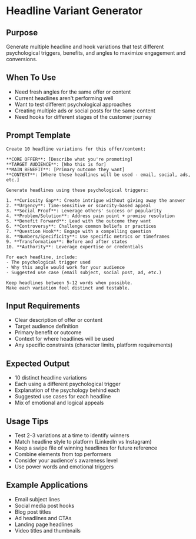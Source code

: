 # Headline Variant Generator

## Purpose
Generate multiple headline and hook variations that test different psychological triggers, benefits, and angles to maximize engagement and conversions.

## When To Use
- Need fresh angles for the same offer or content
- Current headlines aren't performing well
- Want to test different psychological approaches
- Creating multiple ads or social posts for the same content
- Need hooks for different stages of the customer journey

## Prompt Template

```
Create 10 headline variations for this offer/content:

**CORE OFFER**: [Describe what you're promoting]
**TARGET AUDIENCE**: [Who this is for]
**MAIN BENEFIT**: [Primary outcome they want]
**CONTEXT**: [Where these headlines will be used - email, social, ads, etc.]

Generate headlines using these psychological triggers:

1. **Curiosity Gap**: Create intrigue without giving away the answer
2. **Urgency**: Time-sensitive or scarcity-based appeal
3. **Social Proof**: Leverage others' success or popularity
4. **Problem/Solution**: Address pain point + promise resolution
5. **Benefit Forward**: Lead with the outcome they want
6. **Controversy**: Challenge common beliefs or practices
7. **Question Hook**: Engage with a compelling question
8. **Numbers/Specificity**: Use specific metrics or timeframes
9. **Transformation**: Before and after states
10. **Authority**: Leverage expertise or credentials

For each headline, include:
- The psychological trigger used
- Why this angle would work for your audience
- Suggested use case (email subject, social post, ad, etc.)

Keep headlines between 5-12 words when possible.
Make each variation feel distinct and testable.
```

## Input Requirements
- Clear description of offer or content
- Target audience definition
- Primary benefit or outcome
- Context for where headlines will be used
- Any specific constraints (character limits, platform requirements)

## Expected Output
- 10 distinct headline variations
- Each using a different psychological trigger
- Explanation of the psychology behind each
- Suggested use cases for each headline
- Mix of emotional and logical appeals

## Usage Tips
- Test 2-3 variations at a time to identify winners
- Match headline style to platform (LinkedIn vs Instagram)
- Keep a swipe file of winning headlines for future reference
- Combine elements from top performers
- Consider your audience's awareness level
- Use power words and emotional triggers

## Example Applications
- Email subject lines
- Social media post hooks
- Blog post titles
- Ad headlines and CTAs
- Landing page headlines
- Video titles and thumbnails